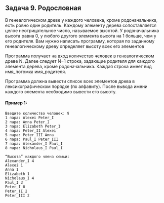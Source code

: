 ## Задача 9. Родословная
В генеалогическом древе у каждого человека, кроме родоначальника, есть ровно один родитель. Каждому элементу дерева сопоставляется целое неотрицательное число, называемое высотой. 
У родоначальника высота равна 0, у любого другого элемента высота на 1 больше, чем у его родителя. Вам нужно написать программу, которая по заданному генеалогическому древу определяет 
высоту всех его элементов

Программа получает на вход количество человек в генеалогическом древе N. Далее следует N−1 строка, задающие родителя для каждого элемента дерева, кроме родоначальника. 
Каждая строка имеет вид имя_потомка имя_родителя.

Программа должна вывести список всех элементов древа в лексикографическом порядке (по алфавиту). После вывода имени каждого элемента необходимо вывести его высоту.

#### Пример 1:
```
Введите количество человек: 9
1 пара: Alexei Peter_I
2 пара: Anna Peter_I
3 пара: Elizabeth Peter_I
4 пара: Peter_II Alexei
5 пара: Peter_III Anna
6 пара: Paul_I Peter_III
7 пара: Alexander_I Paul_I
8 пара: Nicholaus_I Paul_I

“Высота” каждого члена семьи:
Alexander_I 4
Alexei 1
Anna 1
Elizabeth 1
Nicholaus_I 4
Paul_I 3
Peter_I 0
Peter_II 2
Peter_III 2
```